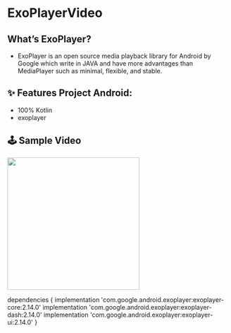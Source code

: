 # ExoPlayerVideo

## What’s ExoPlayer?
- ExoPlayer is an open source media playback library for Android
by Google which write in JAVA and have more advantages than MediaPlayer such as minimal, flexible, and stable.



## ✨ Features Project Android:
- 100% Kotlin
- exoplayer

## 🕹 Sample Video
<img src="https://user-images.githubusercontent.com/41232970/121724681-e2be0d80-caf0-11eb-89ff-93c548b5c5a4.gi" width="300"/>



dependencies {
    implementation 'com.google.android.exoplayer:exoplayer-core:2.14.0'
    implementation 'com.google.android.exoplayer:exoplayer-dash:2.14.0'
    implementation 'com.google.android.exoplayer:exoplayer-ui:2.14.0'
}

